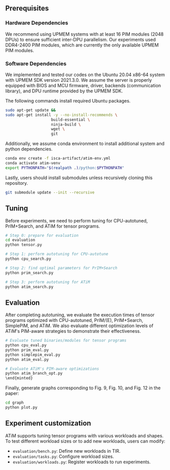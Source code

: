 Prerequisites
-----
### Hardware Dependencies
We recommend using UPMEM systems with at least 16 PIM modules (2048 DPUs) to ensure sufficient inter-DPU parallelism. Our experiments used DDR4-2400 PIM modules, which are currently the only available UPMEM PIM modules.

### Software Dependencies
We implemented and tested our codes on the Ubuntu 20.04 x86-64 system with UPMEM SDK version 2021.3.0.
We assume the server is properly equipped with BIOS and MCU firmware, driver, backends (communication library), and DPU runtime provided by the UPMEM SDK.

The following commands install required Ubuntu packages.

```bash
sudo apt-get update &&
sudo apt-get install -y --no-install-recommends \
                    build-essential \
                    ninja-build \
                    wget \
                    git
```

Additionally, we assume conda environment to install additional system and python dependencies.

```bash
conda env create -f isca-artifact/atim-env.yml
conda activate atim-venv
export PYTHONPATH="$(realpath .)/python:$PYTHONPATH"
```

Lastly, users should install submodules unless recursively cloning this repository.

```bash
git submodule update --init --recursive
```

Tuning
-----
Before experiments, we need to perform tuning for CPU-autotuned, PrIM+Search, and ATiM for tensor programs.

```bash
# Step 0: prepare for evaluation
cd evaluation
python tensor.py

# Step 1: perform autotuning for CPU-autotune
python cpu_search.py

# Step 2: find optimal parameters for PrIM+Search
python prim_search.py

# Step 3: perform autotuning for ATiM
python atim_search.py
```

Evaluation
-----
After completing autotuning, we evaluate the execution times of tensor programs optimized with CPU-autotuned, PrIM/(E), PrIM+Search, SimplePIM, and ATiM.
We also evaluate different optimization levels of ATiM's PIM-aware strategies to demonstrate their effectiveness.

```bash
# Evaluate tuned binaries/modules for tensor programs
python cpu_eval.py
python prim_eval.py
python simplepim_eval.py
python atim_eval.py

# Evaluate ATiM's PIM-aware optimizations
python atim_branch_opt.py
\end{minted}
```

Finally, generate graphs corresponding to Fig. 9, Fig. 10, and Fig. 12 in the paper:

```bash
cd graph
python plot.py
```

Experiment customization
-----
ATiM supports tuning tensor programs with various workloads and shapes. To test different workload sizes or to add new workloads, users can modify:

- `evaluation/bench.py`: Define new workloads in TIR.
- `evaluation/tasks.py`: Configure workload sizes.
- `evaluation/workloads.py`: Register workloads to run experiments.
